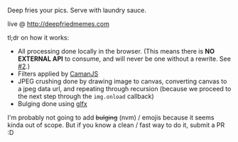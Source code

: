 Deep fries your pics. Serve with laundry sauce.

live @ http://deepfriedmemes.com

tl;dr on how it works:
  - All processing done locally in the browser. (This means there is **NO EXTERNAL API** to consume, and will never be one without a rewrite. See [#2](https://github.com/efskap/deepfriedmemes.com/issues/2#issuecomment-389071629).)
  - Filters applied by [CamanJS](http://camanjs.com/)
  - JPEG crushing done by drawing image to canvas, converting canvas to a jpeg data url, and repeating through recursion (because we proceed to the next step through the `img.onload` callback)
  - Bulging done using [glfx](http://evanw.github.io/glfx.js/)
  
I'm probably not going to add ~~bulging~~ (nvm) / emojis because it seems kinda out of scope. But if you know a clean / fast way to do it, submit a PR :D

